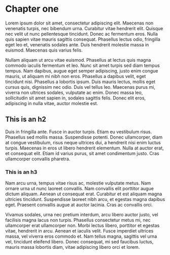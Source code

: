 # Chapter one
 
Lorem ipsum dolor sit amet, consectetur adipiscing elit. Maecenas non venenatis turpis, nec bibendum urna. Curabitur vitae hendrerit elit. Quisque nec velit ut nunc pellentesque tincidunt. Donec ac fermentum eros. Nulla quis sapien vitae mauris sagittis consequat. Phasellus lectus odio, fringilla eget leo et, venenatis sodales ante. Duis hendrerit molestie massa in euismod. Maecenas quis varius felis.

Nullam aliquam ut arcu vitae euismod. Phasellus at lectus quis magna commodo iaculis fermentum et leo. Nunc sit amet turpis sed diam tempus tempus. Nam dapibus, augue eget semper adipiscing, justo enim congue mauris, ut aliquam mi nibh non eros. Phasellus a dapibus velit, eget tincidunt nisi. Phasellus a lobortis ipsum. Duis mauris lectus, mollis eget cursus quis, dignissim nec odio. Duis vel tellus leo. Maecenas purus mi, viverra non ultrices sodales, vulputate ac enim. Donec massa leo, sollicitudin sit amet sapien in, sodales sagittis felis. Donec elit eros, adipiscing in nulla vitae, auctor molestie est.

## This is an h2

Duis in fringilla ante. Fusce in auctor turpis. Etiam eu vestibulum risus. Phasellus sed mollis massa. Suspendisse potenti. Donec ullamcorper, diam at congue vestibulum, risus neque ultrices dui, a hendrerit nisi enim luctus turpis. Maecenas in eros ut libero hendrerit elementum. Nulla at auctor erat, et consequat elit. Etiam id varius purus, sit amet condimentum justo. Cras ullamcorper convallis pharetra.

### This is an h3

Nam arcu urna, tempus vitae risus ac, molestie vulputate metus. Nam ornare urna ut nunc laoreet convallis. Nam convallis elit porttitor augue dictum aliquam. Aenean ut consequat erat. Curabitur et est aliquam magna ultricies tincidunt. Suspendisse laoreet nibh arcu, et egestas magna dapibus eget. Praesent convallis augue at auctor lacinia. Cras ac convallis orci.

Vivamus sodales, urna nec pretium interdum, arcu libero auctor justo, vel facilisis magna lacus non turpis. Phasellus consectetur metus mi, nec ullamcorper erat ullamcorper non. Morbi lectus libero, porttitor et egestas vitae, hendrerit in arcu. Aenean et iaculis velit. Fusce imperdiet ultrices massa, vel viverra eros commodo et. Nam tellus magna, sagittis vel urna vel, tincidunt eleifend libero. Donec consequat, mi sed faucibus luctus, mauris massa lobortis diam, vitae adipiscing libero orci et lorem. 